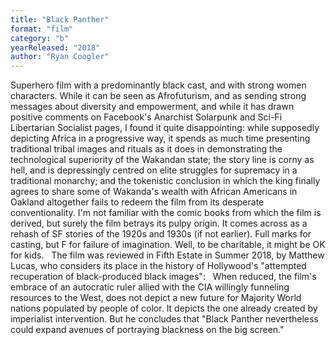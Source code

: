 ```yaml
---
title: "Black Panther"
format: "film"
category: "b"
yearReleased: "2018"
author: "Ryan Coogler"
---
```

Superhero film with a predominantly black cast, and with  strong women characters. While it can be seen as Afrofuturism, and as sending  strong messages about diversity and empowerment, and while it has drawn positive  comments on Facebook's Anarchist Solarpunk and Sci-Fi Libertarian Socialist  pages, I found it quite disappointing: while supposedly depicting Africa in a  progressive way, it spends as much time presenting traditional tribal images and  rituals as it does in demonstrating the technological superiority of the  Wakandan state; the story line is corny as hell, and is depressingly centred on  elite struggles for supremacy in a traditional monarchy; and the tokenistic  conclusion in which the king finally agrees to share some of Wakanda's wealth  with African Americans in Oakland altogether fails to redeem the film from its  desperate conventionality. I'm not familiar with the comic books from which the  film is derived, but surely the film betrays its pulpy origin. It comes across  as a rehash of SF stories of the 1920s and 1930s (if not earlier). Full marks  for casting, but F for failure of imagination. Well, to be charitable, it might  be OK for kids.
 
The film was reviewed in Fifth Estate in Summer  2018, by Matthew Lucas, who considers its place in the history of Hollywood's  "attempted recuperation of black-produced black images":
 
When reduced, the film's embrace of an autocratic ruler  allied with the CIA willingly funneling resources to the West, does not depict a  new future for Majority World nations populated by people of color. It depicts  the one already created by imperialist intervention.
But he concludes that "Black Panther nevertheless  could expand avenues of portraying blackness on the big screen."